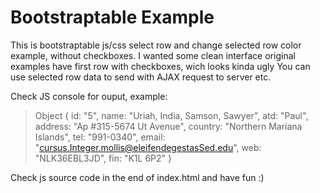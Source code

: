 # Bootstraptable Example
This is bootstraptable js/css select row and change selected row color example, without checkboxes.
I wanted some clean interface original examples have first row with checkboxes, wich looks kinda ugly
You can use selected row data to send with AJAX request to server etc.

Check JS console for ouput, example:
> Object { id: "5", name: "Uriah, India, Samson, Sawyer", atd: "Paul", address: "Ap #315-5674 Ut Avenue", country: "Northern Mariana Islands", tel: "991-0340", email: "cursus.Integer.mollis@eleifendegestasSed.edu", web: "NLK36EBL3JD", fin: "K1L 6P2" }

Check js source code in the end of index.html and have fun :)
